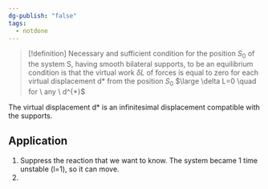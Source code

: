 ```yaml
---
dg-publish: "false"
tags:
  - notdone
---
```

>[!definition]
>Necessary and sufficient condition for the position $S_{0}$ of the system S, having smooth bilateral supports, to be an equilibrium condition is that the virtual work $\delta L$ of forces is equal to zero for each virtual displacement d* from the position $S_{0}$
> $\large \delta L=0 \quad for \ any \ d^{*}$

The virtual displacement d* is an infinitesimal displacement compatible with the supports.

## Application
1. Suppress the reaction that we want to know. The system became 1 time unstable (l=1), so it can move.
2. 